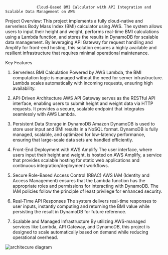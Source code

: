                   Cloud-Based BMI Calculator with API Integration and Scalable Data Management on AWS
Project Overview:
This project implements a fully cloud-native and serverless Body Mass Index (BMI) calculator using AWS. The system allows users to input their height and weight, performs real-time BMI calculations using a Lambda function, and stores the results in DynamoDB for scalable data management. By leveraging API Gateway for request handling and Amplify for front-end hosting, this solution ensures a highly available and resilient infrastructure that requires minimal operational maintenance.

Key Features
1. Serverless BMI Calculation
Powered by AWS Lambda, the BMI computation logic is managed without the need for server infrastructure. Lambda scales automatically with incoming requests, ensuring high availability.

3. API-Driven Architecture
AWS API Gateway serves as the RESTful API interface, enabling users to submit height and weight data via HTTP requests. It provides a secure, scalable endpoint that integrates seamlessly with AWS Lambda.

5. Persistent Data Storage in DynamoDB
Amazon DynamoDB is used to store user input and BMI results in a NoSQL format. DynamoDB is fully managed, scalable, and optimized for low-latency performance, ensuring that large-scale data sets are handled efficiently.

7. Front-End Deployment with AWS Amplify
The user interface, where users input their height and weight, is hosted on AWS Amplify, a service that provides scalable hosting for static web applications and continuous integration/deployment workflows.

9. Secure Role-Based Access Control (RBAC)
AWS IAM (Identity and Access Management) ensures that the Lambda function has the appropriate roles and permissions for interacting with DynamoDB. The IAM policies follow the principle of least privilege for enhanced security.

11. Real-Time API Responses
The system delivers real-time responses to user inputs, instantly computing and returning the BMI value while persisting the result in DynamoDB for future reference.

12. Scalable and Managed Infrastructure
By utilizing AWS-managed services like Lambda, API Gateway, and DynamoDB, this project is designed to scale automatically based on demand while reducing operational overhead.


![architecure diagram](https://github.com/user-attachments/assets/b8f0f3d7-db72-4f5b-9739-c6132a66e1b3)
 
